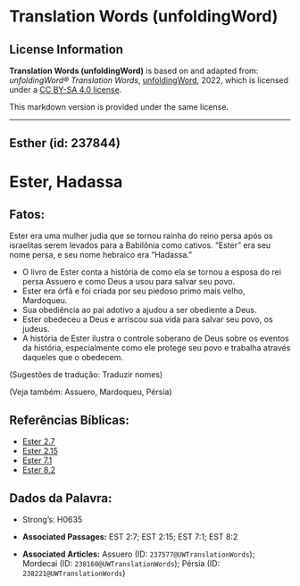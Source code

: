 # Translation Words (unfoldingWord)

## License Information

**Translation Words (unfoldingWord)** is based on and adapted from: _unfoldingWord® Translation Words_, [unfoldingWord](https://unfoldingword.org/utw), 2022, which is licensed under a [CC BY-SA 4.0 license](https://creativecommons.org/licenses/by-sa/4.0/legalcode.en).

This markdown version is provided under the same license.



--------------------------------

## Esther (id: 237844)

Ester, Hadassa
==============

Fatos:
------

Ester era uma mulher judia que se tornou rainha do reino persa após os israelitas serem levados para a Babilônia como cativos. “Ester” era seu nome persa, e seu nome hebraico era “Hadassa.”

* O livro de Ester conta a história de como ela se tornou a esposa do rei persa Assuero e como Deus a usou para salvar seu povo.
* Ester era órfã e foi criada por seu piedoso primo mais velho, Mardoqueu.
* Sua obediência ao pai adotivo a ajudou a ser obediente a Deus.
* Ester obedeceu a Deus e arriscou sua vida para salvar seu povo, os judeus.
* A história de Ester ilustra o controle soberano de Deus sobre os eventos da história, especialmente como ele protege seu povo e trabalha através daqueles que o obedecem.

(Sugestões de tradução: Traduzir nomes)

(Veja também: Assuero, Mardoqueu, Pérsia)

Referências Bíblicas:
---------------------

* [Ester 2\.7](https://ref.ly/Esth2:7)
* [Ester 2\.15](https://ref.ly/Esth2:15)
* [Ester 7\.1](https://ref.ly/Esth7:1)
* [Ester 8\.2](https://ref.ly/Esth8:2)

Dados da Palavra:
-----------------

* Strong’s: H0635

* **Associated Passages:** EST 2:7; EST 2:15; EST 7:1; EST 8:2
* **Associated Articles:** Assuero (ID: `237577@UWTranslationWords`); Mordecai (ID: `238160@UWTranslationWords`); Pérsia (ID: `238221@UWTranslationWords`)


